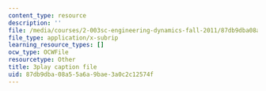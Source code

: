 ```yaml
---
content_type: resource
description: ''
file: /media/courses/2-003sc-engineering-dynamics-fall-2011/87db9dba08a55a6a9bae3a0c2c12574f_OxcCPTc_bXw.vtt
file_type: application/x-subrip
learning_resource_types: []
ocw_type: OCWFile
resourcetype: Other
title: 3play caption file
uid: 87db9dba-08a5-5a6a-9bae-3a0c2c12574f
---
```


